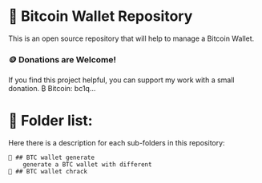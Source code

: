 # 📜 Bitcoin Wallet Repository

This is an open source repository that will help to manage a Bitcoin Wallet.

### 🪙 Donations are Welcome!
If you find this project helpful, you can support my work with a small donation. 
₿ Bitcoin: bc1q...

# 📂 Folder list:
Here there is a description for each sub-folders in this repository:

    🔹 ## BTC wallet generate
        generate a BTC wallet with different   
    🔹 ## BTC wallet chrack
